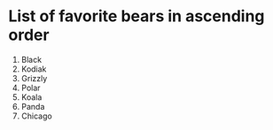 # List of favorite bears in ascending order

1. Black
1. Kodiak
1. Grizzly
1. Polar
1. Koala
1. Panda
1. Chicago

